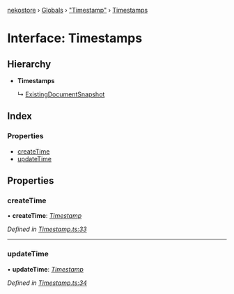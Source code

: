 [nekostore](../README.md) › [Globals](../globals.md) › ["Timestamp"](../modules/_timestamp_.md) › [Timestamps](_timestamp_.timestamps.md)

# Interface: Timestamps

## Hierarchy

* **Timestamps**

  ↳ [ExistingDocumentSnapshot](_documentsnapshot_.existingdocumentsnapshot.md)

## Index

### Properties

* [createTime](_timestamp_.timestamps.md#createtime)
* [updateTime](_timestamp_.timestamps.md#updatetime)

## Properties

###  createTime

• **createTime**: *[Timestamp](../classes/_timestamp_.timestamp.md)*

*Defined in [Timestamp.ts:33](https://github.com/esnya/nekostore/blob/de830f5/src/Timestamp.ts#L33)*

___

###  updateTime

• **updateTime**: *[Timestamp](../classes/_timestamp_.timestamp.md)*

*Defined in [Timestamp.ts:34](https://github.com/esnya/nekostore/blob/de830f5/src/Timestamp.ts#L34)*
